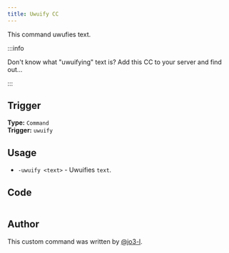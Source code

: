 ```yaml
---
title: Uwuify CC
---
```


This command uwufies text.

:::info

Don't know what "uwuifying" text is? Add this CC to your server and find out...

:::

## Trigger

**Type:** `Command`<br />
**Trigger:** `uwuify`

## Usage

- `-uwuify <text>` - Uwuifies `text`.

## Code

```go file=../../../src/fun/uwuify.go.tmpl

```

## Author

This custom command was written by [@jo3-l](https://github.com/jo3-l).
